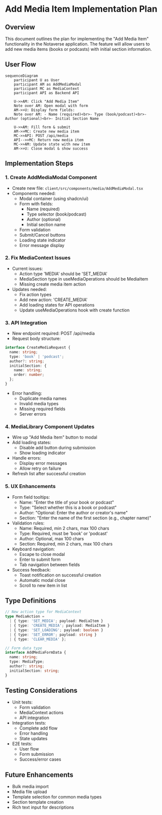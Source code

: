 # Add Media Item Implementation Plan

## Overview
This document outlines the plan for implementing the "Add Media Item" functionality in the Notaverse application. The feature will allow users to add new media items (books or podcasts) with initial section information.

## User Flow
```mermaid
sequenceDiagram
    participant U as User
    participant AM as AddMediaModal
    participant MC as MediaContext
    participant API as Backend API

    U->>AM: Click "Add Media Item"
    Note over AM: Open modal with form
    AM->>U: Display form fields:
    Note over AM: - Name (required)<br>- Type (book/podcast)<br>- Author (optional)<br>- Initial Section Name

    U->>AM: Fill form & submit
    AM->>MC: Create new media item
    MC->>API: POST /api/media
    API-->>MC: Return new media item
    MC->>AM: Update state with new item
    AM->>U: Close modal & show success
```

## Implementation Steps

### 1. Create AddMediaModal Component
- Create new file: `client/src/components/media/AddMediaModal.tsx`
- Components needed:
  - Modal container (using shadcn/ui)
  - Form with fields:
    - Name (required)
    - Type selector (book/podcast)
    - Author (optional)
    - Initial section name
  - Form validation
  - Submit/Cancel buttons
  - Loading state indicator
  - Error message display

### 2. Fix MediaContext Issues
- Current issues:
  - Action type 'MEDIA' should be 'SET_MEDIA'
  - MediaSection type in useMediaOperations should be MediaItem
  - Missing create media item action
- Updates needed:
  - Fix action types
  - Add new action: 'CREATE_MEDIA'
  - Add loading states for API operations
  - Update useMediaOperations hook with create function

### 3. API Integration
- New endpoint required: POST /api/media
- Request body structure:
```typescript
interface CreateMediaRequest {
  name: string;
  type: 'book' | 'podcast';
  author?: string;
  initialSection: {
    name: string;
    order: number;
  };
}
```
- Error handling:
  - Duplicate media names
  - Invalid media types
  - Missing required fields
  - Server errors

### 4. MediaLibrary Component Updates
- Wire up "Add Media Item" button to modal
- Add loading states:
  - Disable add button during submission
  - Show loading indicator
- Handle errors:
  - Display error messages
  - Allow retry on failure
- Refresh list after successful creation

### 5. UX Enhancements
- Form field tooltips:
  - Name: "Enter the title of your book or podcast"
  - Type: "Select whether this is a book or podcast"
  - Author: "Optional: Enter the author or creator's name"
  - Section: "Enter the name of the first section (e.g., chapter name)"
- Validation rules:
  - Name: Required, min 2 chars, max 100 chars
  - Type: Required, must be 'book' or 'podcast'
  - Author: Optional, max 100 chars
  - Section: Required, min 2 chars, max 100 chars
- Keyboard navigation:
  - Escape to close modal
  - Enter to submit form
  - Tab navigation between fields
- Success feedback:
  - Toast notification on successful creation
  - Automatic modal close
  - Scroll to new item in list

## Type Definitions
```typescript
// New action type for MediaContext
type MediaAction =
  | { type: 'SET_MEDIA'; payload: MediaItem }
  | { type: 'CREATE_MEDIA'; payload: MediaItem }
  | { type: 'SET_LOADING'; payload: boolean }
  | { type: 'SET_ERROR'; payload: string }
  | { type: 'CLEAR_MEDIA' };

// Form data type
interface AddMediaFormData {
  name: string;
  type: MediaType;
  author?: string;
  initialSection: string;
}
```

## Testing Considerations
- Unit tests:
  - Form validation
  - MediaContext actions
  - API integration
- Integration tests:
  - Complete add flow
  - Error handling
  - State updates
- E2E tests:
  - User flow
  - Form submission
  - Success/error cases

## Future Enhancements
- Bulk media import
- Media file upload
- Template selection for common media types
- Section template creation
- Rich text input for descriptions